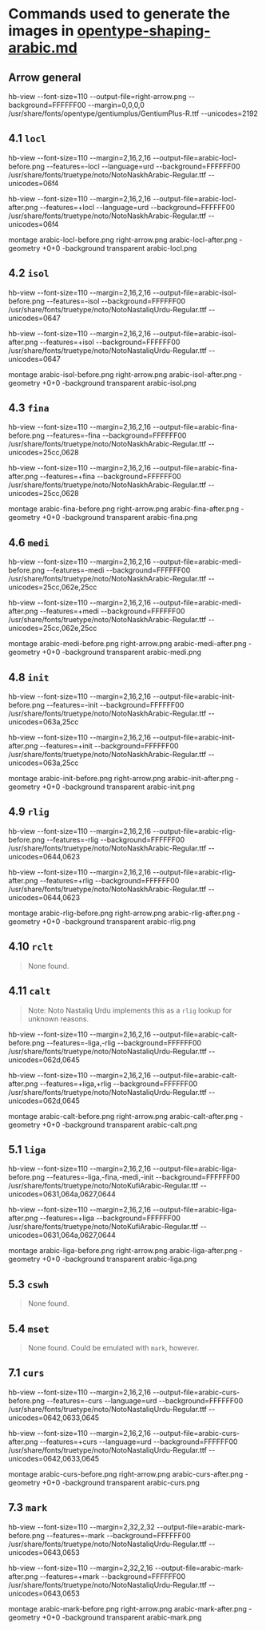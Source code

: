# Commands used to generate the images in [opentype-shaping-arabic.md](/[opentype-shaping-arabic.md)

## Arrow general

hb-view --font-size=110 --output-file=right-arrow.png --background=FFFFFF00 --margin=0,0,0,0 /usr/share/fonts/opentype/gentiumplus/GentiumPlus-R.ttf --unicodes=2192

## 4.1 `locl`

hb-view --font-size=110 --margin=2,16,2,16 --output-file=arabic-locl-before.png --features=-locl --language=urd --background=FFFFFF00 /usr/share/fonts/truetype/noto/NotoNaskhArabic-Regular.ttf --unicodes=06f4

hb-view --font-size=110 --margin=2,16,2,16 --output-file=arabic-locl-after.png --features=+locl --language=urd --background=FFFFFF00 /usr/share/fonts/truetype/noto/NotoNaskhArabic-Regular.ttf --unicodes=06f4

montage arabic-locl-before.png right-arrow.png arabic-locl-after.png -geometry +0+0 -background transparent arabic-locl.png


## 4.2 `isol`

hb-view --font-size=110 --margin=2,16,2,16 --output-file=arabic-isol-before.png --features=-isol --background=FFFFFF00 /usr/share/fonts/truetype/noto/NotoNastaliqUrdu-Regular.ttf --unicodes=0647

hb-view --font-size=110 --margin=2,16,2,16 --output-file=arabic-isol-after.png --features=+isol --background=FFFFFF00 /usr/share/fonts/truetype/noto/NotoNastaliqUrdu-Regular.ttf --unicodes=0647

montage arabic-isol-before.png right-arrow.png arabic-isol-after.png -geometry +0+0 -background transparent arabic-isol.png


## 4.3 `fina`

hb-view --font-size=110 --margin=2,16,2,16 --output-file=arabic-fina-before.png --features=-fina --background=FFFFFF00 /usr/share/fonts/truetype/noto/NotoNaskhArabic-Regular.ttf --unicodes=25cc,0628

hb-view --font-size=110 --margin=2,16,2,16 --output-file=arabic-fina-after.png --features=+fina --background=FFFFFF00 /usr/share/fonts/truetype/noto/NotoNaskhArabic-Regular.ttf --unicodes=25cc,0628

montage arabic-fina-before.png right-arrow.png arabic-fina-after.png -geometry +0+0 -background transparent arabic-fina.png


## 4.6 `medi`

hb-view --font-size=110 --margin=2,16,2,16 --output-file=arabic-medi-before.png --features=-medi --background=FFFFFF00 /usr/share/fonts/truetype/noto/NotoNaskhArabic-Regular.ttf --unicodes=25cc,062e,25cc

hb-view --font-size=110 --margin=2,16,2,16 --output-file=arabic-medi-after.png --features=+medi --background=FFFFFF00 /usr/share/fonts/truetype/noto/NotoNaskhArabic-Regular.ttf --unicodes=25cc,062e,25cc

montage arabic-medi-before.png right-arrow.png arabic-medi-after.png -geometry +0+0 -background transparent arabic-medi.png


## 4.8 `init`

hb-view --font-size=110 --margin=2,16,2,16 --output-file=arabic-init-before.png --features=-init --background=FFFFFF00 /usr/share/fonts/truetype/noto/NotoNaskhArabic-Regular.ttf --unicodes=063a,25cc

hb-view --font-size=110 --margin=2,16,2,16 --output-file=arabic-init-after.png --features=+init --background=FFFFFF00 /usr/share/fonts/truetype/noto/NotoNaskhArabic-Regular.ttf --unicodes=063a,25cc

montage arabic-init-before.png right-arrow.png arabic-init-after.png -geometry +0+0 -background transparent arabic-init.png


## 4.9 `rlig`

hb-view --font-size=110 --margin=2,16,2,16 --output-file=arabic-rlig-before.png --features=-rlig --background=FFFFFF00 /usr/share/fonts/truetype/noto/NotoNaskhArabic-Regular.ttf --unicodes=0644,0623

hb-view --font-size=110 --margin=2,16,2,16 --output-file=arabic-rlig-after.png --features=+rlig --background=FFFFFF00 /usr/share/fonts/truetype/noto/NotoNaskhArabic-Regular.ttf --unicodes=0644,0623

montage arabic-rlig-before.png right-arrow.png arabic-rlig-after.png -geometry +0+0 -background transparent arabic-rlig.png


## 4.10 `rclt`

> None found.


## 4.11 `calt`

> Note: Noto Nastaliq Urdu implements this as a `rlig` lookup for
> unknown reasons.

hb-view --font-size=110 --margin=2,16,2,16 --output-file=arabic-calt-before.png --features=-liga,-rlig --background=FFFFFF00 /usr/share/fonts/truetype/noto/NotoNastaliqUrdu-Regular.ttf --unicodes=062d,0645

hb-view --font-size=110 --margin=2,16,2,16 --output-file=arabic-calt-after.png --features=+liga,+rlig --background=FFFFFF00 /usr/share/fonts/truetype/noto/NotoNastaliqUrdu-Regular.ttf --unicodes=062d,0645

montage arabic-calt-before.png right-arrow.png arabic-calt-after.png -geometry +0+0 -background transparent arabic-calt.png


## 5.1 `liga`

hb-view --font-size=110 --margin=2,16,2,16 --output-file=arabic-liga-before.png --features=-liga,-fina,-medi,-init --background=FFFFFF00 /usr/share/fonts/truetype/noto/NotoKufiArabic-Regular.ttf --unicodes=0631,064a,0627,0644

hb-view --font-size=110 --margin=2,16,2,16 --output-file=arabic-liga-after.png --features=+liga --background=FFFFFF00 /usr/share/fonts/truetype/noto/NotoKufiArabic-Regular.ttf --unicodes=0631,064a,0627,0644

montage arabic-liga-before.png right-arrow.png arabic-liga-after.png -geometry +0+0 -background transparent arabic-liga.png


## 5.3 `cswh`

> None found.


## 5.4 `mset`

> None found. Could be emulated with `mark`, however.


## 7.1 `curs`

hb-view --font-size=110 --margin=2,16,2,16 --output-file=arabic-curs-before.png --features=-curs --language=urd --background=FFFFFF00 /usr/share/fonts/truetype/noto/NotoNastaliqUrdu-Regular.ttf --unicodes=0642,0633,0645

hb-view --font-size=110 --margin=2,16,2,16 --output-file=arabic-curs-after.png --features=+curs --language=urd --background=FFFFFF00 /usr/share/fonts/truetype/noto/NotoNastaliqUrdu-Regular.ttf --unicodes=0642,0633,0645

montage arabic-curs-before.png right-arrow.png arabic-curs-after.png -geometry +0+0 -background transparent arabic-curs.png


## 7.3 `mark`

hb-view --font-size=110 --margin=2,32,2,32 --output-file=arabic-mark-before.png --features=-mark  --background=FFFFFF00 /usr/share/fonts/truetype/noto/NotoNastaliqUrdu-Regular.ttf --unicodes=0643,0653

hb-view --font-size=110 --margin=2,32,2,16 --output-file=arabic-mark-after.png --features=+mark  --background=FFFFFF00 /usr/share/fonts/truetype/noto/NotoNastaliqUrdu-Regular.ttf --unicodes=0643,0653

montage arabic-mark-before.png right-arrow.png arabic-mark-after.png -geometry +0+0 -background transparent arabic-mark.png























